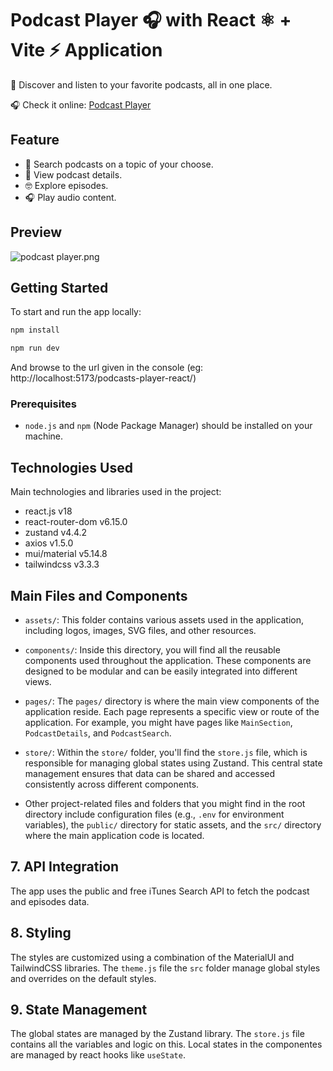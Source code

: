 # Podcast Player 🎧 with React ⚛️ + Vite ⚡️ Application

💫 Discover and listen to your favorite podcasts, all in one place.

🎧 Check it online: <a href="https://molina-daniel.github.io/podcasts-player-react/" target="_blank">Podcast Player</a>

## Feature

- 🔎 Search podcasts on a topic of your choose.
- 📃 View podcast details.
- 🤓 Explore episodes.
- 🎧 Play audio content.

## Preview

![podcast player.png](https://lh3.googleusercontent.com/pw/ADCreHflJaoa0ORoSXPh4S5EC5XvZZH0s8w8-GRG44Tjx_jFDzpGUhTvQ5gaa94hHikntbJrMP2wvSsFW2QQnI3uo3FDtp8ePpyiicY24OZ-SC9IF9MbvGSDKYTyY1cD8FkZTBwoW31Mj8O8prf8Gye1rQU2=w1333-h934-s-no?authuser=0)

## Getting Started

To start and run the app locally:

```bash
npm install

npm run dev
```

And browse to the url given in the console (eg: http://localhost:5173/podcasts-player-react/)

### Prerequisites

- `node.js` and `npm` (Node Package Manager) should be installed on your machine.

## Technologies Used

Main technologies and libraries used in the project:

- react.js v18
- react-router-dom v6.15.0
- zustand v4.4.2
- axios v1.5.0
- mui/material v5.14.8
- tailwindcss v3.3.3

## Main Files and Components

- `assets/`: This folder contains various assets used in the application, including logos, images, SVG files, and other resources.

- `components/`: Inside this directory, you will find all the reusable components used throughout the application. These components are designed to be modular and can be easily integrated into different views.

- `pages/`: The `pages/` directory is where the main view components of the application reside. Each page represents a specific view or route of the application. For example, you might have pages like `MainSection`, `PodcastDetails`, and `PodcastSearch`.

- `store/`: Within the `store/` folder, you'll find the `store.js` file, which is responsible for managing global states using Zustand. This central state management ensures that data can be shared and accessed consistently across different components.

- Other project-related files and folders that you might find in the root directory include configuration files (e.g., `.env` for environment variables), the `public/` directory for static assets, and the `src/` directory where the main application code is located.

## 7. API Integration

The app uses the public and free iTunes Search API to fetch the podcast and episodes data.

## 8. Styling

The styles are customized using a combination of the MaterialUI and TailwindCSS libraries.
The `theme.js` file the `src` folder manage global styles and overrides on the default styles.

## 9. State Management

The global states are managed by the Zustand library. The `store.js` file contains all the variables and logic on this.
Local states in the componentes are managed by react hooks like `useState`.
